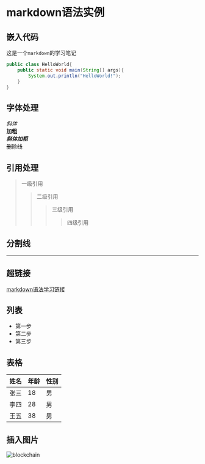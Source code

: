 # markdown语法实例
## 嵌入代码
这是一个`markdown`的学习笔记
``` java
public class HelloWorld{
    public static void main(String[] args){
        System.out.println("HelloWorld!");
    }
}
```
## 字体处理
*斜体*  
**加粗**  
***斜体加粗***  
~~删除线~~  

## 引用处理
>一级引用
>>二级引用
>>>三级引用
>>>>四级引用

## 分割线
***

## 超链接
[markdown语法学习链接](https://www.jianshu.com/p/191d1e21f7ed)

## 列表
+ 第一步
+ 第二步
+ 第三步

## 表格
|姓名|年龄|性别|
|--|--|--|
|张三|18|男|
|李四|28|男|
|王五|38|男|

## 插入图片
![blockchain](https://ss0.bdstatic.com/70cFvHSh_Q1YnxGkpoWK1HF6hhy/it/u=702257389,1274025419&fm=27&gp=0.jpg "区块链")
